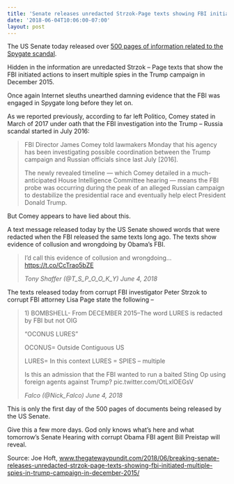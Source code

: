 ```yaml
---
title: 'Senate releases unredacted Strzok-Page texts showing FBI initiated MULTIPLE SPIES in Trump campaign in December 2015'
date: '2018-06-04T10:06:00-07:00'
layout: post
---
```


The US Senate today released over [500 pages of information related to the Spygate scandal](https://www.hsgac.senate.gov/imo/media/doc/Appendix%20C%20-%20Documents.pdf).

Hidden in the information are unredacted Strzok – Page texts that show the FBI initiated actions to insert multiple spies in the Trump campaign in December 2015.

Once again Internet sleuths unearthed damning evidence that the FBI was engaged in Spygate long before they let on.

As we reported previously, according to far left Politico, Comey stated in March of 2017 under oath that the FBI investigation into the Trump – Russia scandal started in July 2016:

> FBI Director James Comey told lawmakers Monday that his agency has been investigating possible coordination between the Trump campaign and Russian officials since last July \[2016\].
> 
> The newly revealed timeline — which Comey detailed in a much-anticipated House Intelligence Committee hearing — means the FBI probe was occurring during the peak of an alleged Russian campaign to destabilize the presidential race and eventually help elect President Donald Trump.

But Comey appears to have lied about this.

A text message released today by the US Senate showed words that were redacted when the FBI released the same texts long ago. The texts show evidence of collusion and wrongdoing by Obama’s FBI.

> I’d call this evidence of collusion and wrongdoing… https://t.co/CcTrao5bZE
> 
> <cite>Tony Shaffer (@T\_S\_P\_O\_O\_K\_Y) June 4, 2018</cite>

The texts released today from corrupt FBI investigator Peter Strzok to corrupt FBI attorney Lisa Page state the following –

> 1\) BOMBSHELL- From DECEMBER 2015–The word LURES is redacted by FBI but not OIG
> 
> “OCONUS LURES”
> 
> OCONUS= Outside Contiguous US
> 
> LURES= In this context LURES = SPIES – multiple
> 
> Is this an admission that the FBI wanted to run a baited Sting Op using foreign agents against Trump? pic.twitter.com/OtLxlOEGsV
> 
> <cite>Falco (@Nick\_Falco) June 4, 2018</cite>

This is only the first day of the 500 pages of documents being released by the US Senate.

Give this a few more days. God only knows what’s here and what tomorrow’s Senate Hearing with corrupt Obama FBI agent Bill Preistap will reveal.

Source: Joe Hoft, www.thegatewaypundit.com/2018/06/breaking-senate-releases-unredacted-strzok-page-texts-showing-fbi-initiated-multiple-spies-in-trump-campaign-in-december-2015/